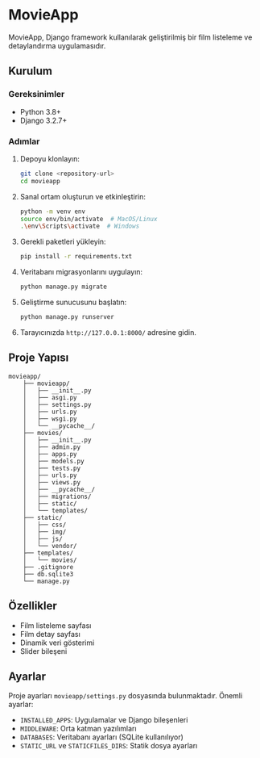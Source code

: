 # MovieApp

MovieApp, Django framework kullanılarak geliştirilmiş bir film listeleme ve detaylandırma uygulamasıdır.

## Kurulum

### Gereksinimler

- Python 3.8+
- Django 3.2.7+

### Adımlar

1. Depoyu klonlayın:

    ```sh
    git clone <repository-url>
    cd movieapp
    ```

2. Sanal ortam oluşturun ve etkinleştirin:

    ```sh
    python -m venv env
    source env/bin/activate  # MacOS/Linux
    .\env\Scripts\activate  # Windows
    ```

3. Gerekli paketleri yükleyin:

    ```sh
    pip install -r requirements.txt
    ```

4. Veritabanı migrasyonlarını uygulayın:

    ```sh
    python manage.py migrate
    ```

5. Geliştirme sunucusunu başlatın:

    ```sh
    python manage.py runserver
    ```

6. Tarayıcınızda `http://127.0.0.1:8000/` adresine gidin.

## Proje Yapısı

```plaintext
movieapp/
    ├── movieapp/
    │   ├── __init__.py
    │   ├── asgi.py
    │   ├── settings.py
    │   ├── urls.py
    │   ├── wsgi.py
    │   └── __pycache__/
    ├── movies/
    │   ├── __init__.py
    │   ├── admin.py
    │   ├── apps.py
    │   ├── models.py
    │   ├── tests.py
    │   ├── urls.py
    │   ├── views.py
    │   ├── __pycache__/
    │   ├── migrations/
    │   ├── static/
    │   └── templates/
    ├── static/
    │   ├── css/
    │   ├── img/
    │   ├── js/
    │   └── vendor/
    ├── templates/
    │   └── movies/
    ├── .gitignore
    ├── db.sqlite3
    └── manage.py
```

## Özellikler

- Film listeleme sayfası
- Film detay sayfası
- Dinamik veri gösterimi
- Slider bileşeni

## Ayarlar

Proje ayarları `movieapp/settings.py` dosyasında bulunmaktadır. Önemli ayarlar:

- `INSTALLED_APPS`: Uygulamalar ve Django bileşenleri
- `MIDDLEWARE`: Orta katman yazılımları
- `DATABASES`: Veritabanı ayarları (SQLite kullanılıyor)
- `STATIC_URL` ve `STATICFILES_DIRS`: Statik dosya ayarları